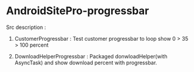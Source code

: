 # AndroidSitePro-progressbar

Src description :

1. CustomerProgressbar : Test customer progressbar to loop show 0 > 35 > 100 percent

2. DownloadHelperProgressbar : Packaged donwloadHelper(with AsyncTask) and show download percent with progressbar.
